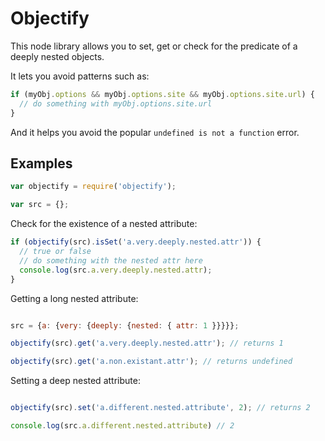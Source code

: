 # Objectify

This node library allows you to set, get or check for the predicate of a
deeply nested objects.

It lets you avoid patterns such as:
```javascript
if (myObj.options && myObj.options.site && myObj.options.site.url) {
  // do something with myObj.options.site.url
}
```

And it helps you avoid the popular `undefined is not a function` error.

## Examples

```javascript
var objectify = require('objectify');

var src = {};

```

Check for the existence of a nested attribute:

```javascript
if (objectify(src).isSet('a.very.deeply.nested.attr')) {
  // true or false
  // do something with the nested attr here
  console.log(src.a.very.deeply.nested.attr);
}

```

Getting a long nested attribute:

```javascript

src = {a: {very: {deeply: {nested: { attr: 1 }}}}};

objectify(src).get('a.very.deeply.nested.attr'); // returns 1

objectify(src).get('a.non.existant.attr'); // returns undefined

```

Setting a deep nested attribute:

```javascript

objectify(src).set('a.different.nested.attribute', 2); // returns 2

console.log(src.a.different.nested.attribute) // 2
```
